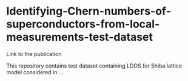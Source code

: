 # Identifying-Chern-numbers-of-superconductors-from-local-measurements-test-dataset
Link to the publication


This repository contains test dataset containing LDOS for Shiba lattice model considered in ...
